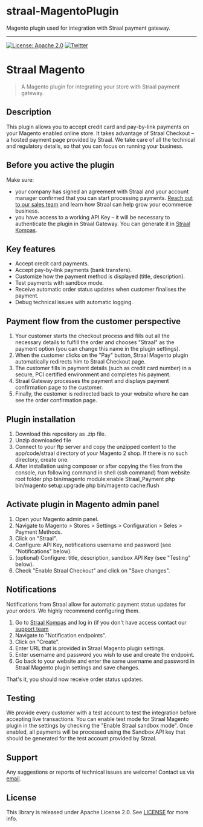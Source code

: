 # straal-MagentoPlugin
Magento plugin used for integration with Straal payment gateway.


---

[![License: Apache 2.0](https://img.shields.io/badge/License-Apache%202.0-green.svg?style=flat)](LICENSE)
[![Twitter](https://img.shields.io/badge/twitter-@straal-blue.svg?style=flat)](http://twitter.com/straal_)

# Straal Magento

> A Magento plugin for integrating your store with Straal payment gateway.

## Description

This plugin allows you to accept credit card and pay-by-link payments on your Magento enabled online store. It takes advantage of Straal Checkout – a hosted payment page provided by Straal. We take care of all the technical and regulatory details, so that you can focus on running your business.


## Before you active the plugin

Make sure:
* your company has signed an agreement with Straal and your account manager confirmed that you can start processing payments. [Reach out to our sales team](https://straal.com/) and learn how Straal can help grow your ecommerce business.
* you have access to a working API Key – it will be necessary to authenticate the plugin in Straal Gateway. You can generate it in [Straal Kompas](https://kompas.straal.com).  


## Key features

* Accept credit card payments. 
* Accept pay-by-link payments (bank transfers). 
* Customize how the payment method is displayed (title, description).
* Test payments with sandbox mode.
* Receive automatic order status updates when customer finalises the payment.
* Debug technical issues with automatic logging.

## Payment flow from the customer perspective

1. Your customer starts the checkout process and fills out all the necessary details to fulfill the order and chooses "Straal" as the payment option (you can change this name in the plugin settings).
2. When the customer clicks on the "Pay" button, Straal Magento plugin automatically redirects him to Straal Checkout page. 
3. The customer fills in payment details (such as credit card number) in a secure, PCI certified environment and completes his payment.
4. Straal Gateway processes the payment and displays payment confirmation page to the customer.
5. Finally, the customer is redirected back to your website where he can see the order confirmation page.

## Plugin installation

1. Download this repository as .zip file.
2. Unzip downloaded file
3. Connect to your ftp server and copy the unzipped content to the app/code/straal directory of your Magento 2 shop. If there is no such directory, create one.
4. After installation using composer or after copying the files from the console, run following command in shell (ssh command) from website root folder
php bin/magento module:enable Straal_Payment
php bin/magento setup:upgrade
php bin/magento cache:flush



## Activate plugin in Magento admin panel

1. Open your Magento admin panel.
2. Navigate to Magento > Stores > Settings > Configuration > Seles > Payment Methods.
3. Click on "Straal".
4. Configure: API Key, notifications username and password (see "Notifications" below).
5. (optional) Configure: title, description, sandbox API Key (see "Testing" below).
6. Check "Enable Straal Checkout" and click on "Save changes".

## Notifications

Notifications from Straal allow for automatic payment status updates for your orders. We highly recommend configuring them. 

1. Go to [Straal Kompas](https://kompas.straal.com) and log in (if you don't have access contact our [support team](mailto:support@straal.com)
2. Navigate to "Notification endpoints".
3. Click on "Create".
4. Enter URL that is provided in Straal Magento plugin settings.
5. Enter username and password you wish to use and create the endpoint.
6. Go back to your website and enter the same username and password in Straal Magento plugin settings and save changes.

That's it, you should now receive order status updates.

## Testing

We provide every customer with a test account to test the integration before accepting live transactions. You can enable test mode for Straal Magento plugin in the settings by checking the "Enable Straal sandbox mode". Once enabled, all payments will be processed using the Sandbox API key that should be generated for the test account provided by Straal. 

## Support

Any suggestions or reports of technical issues are welcome! Contact us via [email](mailto:itsupport@straal.com).

## License

This library is released under Apache License 2.0. See [LICENSE](LICENSE) for more info.

